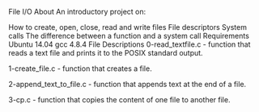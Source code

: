File I/O
About
An introductory project on:

How to create, open, close, read and write files
File descriptors
System calls
The difference between a function and a system call
Requirements
Ubuntu 14.04
gcc 4.8.4
File Descriptions
0-read_textfile.c - function that reads a text file and prints it to the POSIX standard output.

1-create_file.c - function that creates a file.

2-append_text_to_file.c - function that appends text at the end of a file.

3-cp.c - function that copies the content of one file to another file.
